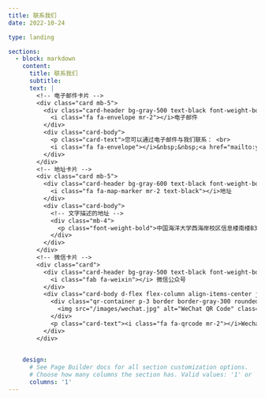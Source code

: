```yaml
---
title: 联系我们
date: 2022-10-24

type: landing

sections:
  - block: markdown
    content:
      title: 联系我们
      subtitle:
      text: |
        <!-- 电子邮件卡片 -->
        <div class="card mb-5">
          <div class="card-header bg-gray-500 text-black font-weight-bold"> <!-- 灰色标题栏 -->
            <i class="fa fa-envelope mr-2"></i>电子邮件
          </div>
          <div class="card-body">
            <p class="card-text">您可以通过电子邮件与我们联系： <br>
            <i class="fa fa-envelope"></i>&nbsp;&nbsp;<a href="mailto:yuyanwei@ouc.edu.cn">yuyanwei@ouc.edu.cn</a></p>
          </div>
        </div>
        <!-- 地址卡片 -->
        <div class="card mb-5">
          <div class="card-header bg-gray-600 text-black font-weight-bold">
            <i class="fa fa-map-marker mr-2 text-black"></i>地址
          </div>
          <div class="card-body">
            <!-- 文字描述的地址 -->
            <div class="mb-4">
              <p class="font-weight-bold">中国海洋大学西海岸校区信息楼南楼B308/310</p>
            </div>
          </div>
        </div>
        <!-- 微信卡片 -->
        <div class="card">
          <div class="card-header bg-gray-500 text-black font-weight-bold"> <!-- 灰色标题栏 -->
            <i class="fab fa-weixin"></i> 微信公众号
          </div>
          <div class="card-body d-flex flex-column align-items-center justify-content-center py-5">
            <div class="qr-container p-3 border border-gray-300 rounded-lg shadow-lg mb-4"> <!-- 图片地址存在static/images/中 -->
              <img src="/images/wechat.jpg" alt="WeChat QR Code" class="img-fluid rounded" style="max-width:220px;">
            </div>
            <p class="card-text"><i class="fa fa-qrcode mr-2"></i>Wechat ID：SIGMA-OUC</p>
          </div>
        </div>

      
    design:
      # See Page Builder docs for all section customization options.
      # Choose how many columns the section has. Valid values: '1' or '2'.
      columns: '1'
---
```


